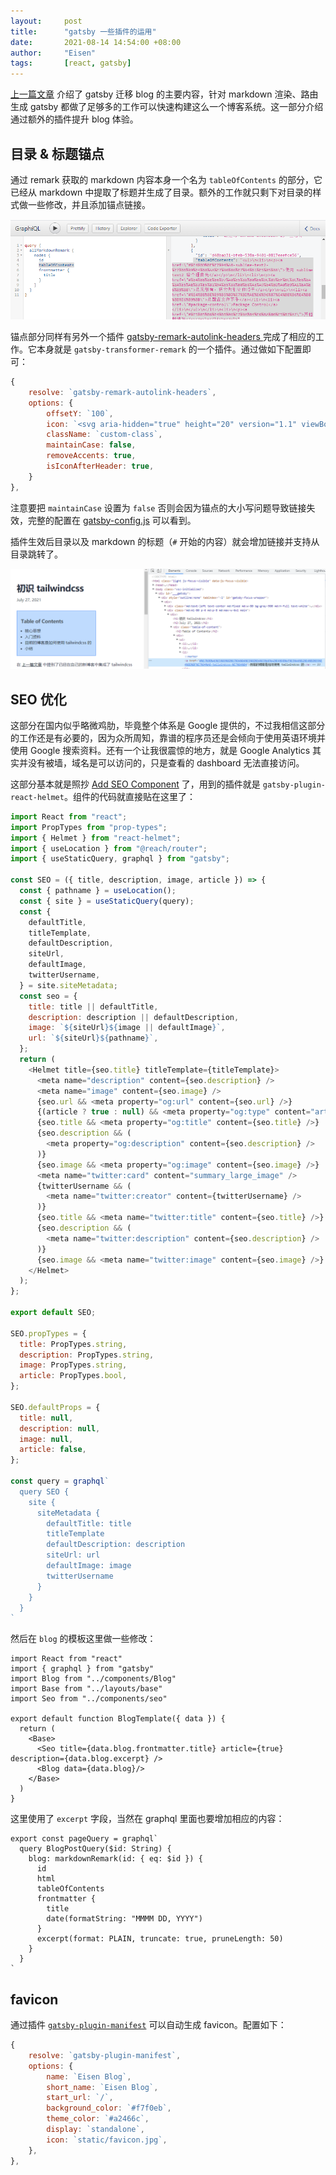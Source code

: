 ```yaml
---
layout:     post
title:      "gatsby 一些插件的运用"
date:       2021-08-14 14:54:00 +08:00
author:     "Eisen"
tags:       [react, gatsby]
---
```


[上一篇文章](/blog-migrate-from-jekyll-to-gatsby) 介绍了 gatsby 迁移 blog 的主要内容，针对 markdown 渲染、路由生成 gatsby 都做了足够多的工作可以快速构建这么一个博客系统。这一部分介绍通过额外的插件提升 blog 体验。

## 目录 & 标题锚点

通过 remark 获取的 markdown 内容本身一个名为 `tableOfContents` 的部分，它已经从 markdown 中提取了标题并生成了目录。额外的工作就只剩下对目录的样式做一些修改，并且添加锚点链接。

![](2021-08-14-15-17-25.png)

锚点部分同样有另外一个插件 [gatsby-remark-autolink-headers
](https://www.gatsbyjs.com/plugins/gatsby-remark-autolink-headers/) 完成了相应的工作。它本身就是 `gatsby-transformer-remark` 的一个插件。通过做如下配置即可：

```javascript
{ 
    resolve: `gatsby-remark-autolink-headers`,
    options: {
        offsetY: `100`,
        icon: `<svg aria-hidden="true" height="20" version="1.1" viewBox="0 0 16 16" width="20"><path fill-rule="evenodd" d="M4 9h1v1H4c-1.5 0-3-1.69-3-3.5S2.55 3 4 3h4c1.45 0 3 1.69 3 3.5 0 1.41-.91 2.72-2 3.25V8.59c.58-.45 1-1.27 1-2.09C10 5.22 8.98 4 8 4H4c-.98 0-2 1.22-2 2.5S3 9 4 9zm9-3h-1v1h1c1 0 2 1.22 2 2.5S13.98 12 13 12H9c-.98 0-2-1.22-2-2.5 0-.83.42-1.64 1-2.09V6.25c-1.09.53-2 1.84-2 3.25C6 11.31 7.55 13 9 13h4c1.45 0 3-1.69 3-3.5S14.5 6 13 6z"></path></svg>`,
        className: `custom-class`,
        maintainCase: false,
        removeAccents: true,
        isIconAfterHeader: true,
    }
},
```

注意要把 `maintainCase` 设置为 `false` 否则会因为锚点的大小写问题导致链接失效，完整的配置在 [gatsby-config.js](https://github.com/aisensiy/aisensiy.github.com/blob/master/gatsby-config.js) 可以看到。

插件生效后目录以及 markdown 的标题（`#` 开始的内容）就会增加链接并支持从目录跳转了。

![](2021-08-14-15-25-00.png)

## SEO 优化

这部分在国内似乎略微鸡肋，毕竟整个体系是 Google 提供的，不过我相信这部分的工作还是有必要的，因为众所周知，靠谱的程序员还是会倾向于使用英语环境并使用 Google 搜索资料。还有一个让我很震惊的地方，就是 Google Analytics 其实并没有被墙，域名是可以访问的，只是查看的 dashboard 无法直接访问。

这部分基本就是照抄 [Add SEO Component](https://www.gatsbyjs.com/docs/add-seo-component/) 了，用到的插件就是 `gatsby-plugin-react-helmet`。组件的代码就直接贴在这里了：

```javascript
import React from "react";
import PropTypes from "prop-types";
import { Helmet } from "react-helmet";
import { useLocation } from "@reach/router";
import { useStaticQuery, graphql } from "gatsby";

const SEO = ({ title, description, image, article }) => {
  const { pathname } = useLocation();
  const { site } = useStaticQuery(query);
  const {
    defaultTitle,
    titleTemplate,
    defaultDescription,
    siteUrl,
    defaultImage,
    twitterUsername,
  } = site.siteMetadata;
  const seo = {
    title: title || defaultTitle,
    description: description || defaultDescription,
    image: `${siteUrl}${image || defaultImage}`,
    url: `${siteUrl}${pathname}`,
  };
  return (
    <Helmet title={seo.title} titleTemplate={titleTemplate}>
      <meta name="description" content={seo.description} />
      <meta name="image" content={seo.image} />
      {seo.url && <meta property="og:url" content={seo.url} />}
      {(article ? true : null) && <meta property="og:type" content="article" />}
      {seo.title && <meta property="og:title" content={seo.title} />}
      {seo.description && (
        <meta property="og:description" content={seo.description} />
      )}
      {seo.image && <meta property="og:image" content={seo.image} />}
      <meta name="twitter:card" content="summary_large_image" />
      {twitterUsername && (
        <meta name="twitter:creator" content={twitterUsername} />
      )}
      {seo.title && <meta name="twitter:title" content={seo.title} />}
      {seo.description && (
        <meta name="twitter:description" content={seo.description} />
      )}
      {seo.image && <meta name="twitter:image" content={seo.image} />}
    </Helmet>
  );
};

export default SEO;

SEO.propTypes = {
  title: PropTypes.string,
  description: PropTypes.string,
  image: PropTypes.string,
  article: PropTypes.bool,
};

SEO.defaultProps = {
  title: null,
  description: null,
  image: null,
  article: false,
};

const query = graphql`
  query SEO {
    site {
      siteMetadata {
        defaultTitle: title
        titleTemplate
        defaultDescription: description
        siteUrl: url
        defaultImage: image
        twitterUsername
      }
    }
  }
`
```

然后在 `blog` 的模板这里做一些修改：

```javascript{5,10}
import React from "react"
import { graphql } from "gatsby"
import Blog from "../components/Blog"
import Base from "../layouts/base"
import Seo from "../components/seo"

export default function BlogTemplate({ data }) {
  return (
    <Base>
      <Seo title={data.blog.frontmatter.title} article={true} description={data.blog.excerpt} />
      <Blog data={data.blog}/>
    </Base>
  )
}
```

这里使用了 `excerpt` 字段，当然在 graphql 里面也要增加相应的内容：

```graphql{11}
export const pageQuery = graphql`
  query BlogPostQuery($id: String) {
    blog: markdownRemark(id: { eq: $id }) {
      id
      html
      tableOfContents
      frontmatter {
        title
        date(formatString: "MMMM DD, YYYY")
      }
      excerpt(format: PLAIN, truncate: true, pruneLength: 50)
    }
  }
`
```

## favicon

通过插件 [`gatsby-plugin-manifest`](https://www.gatsbyjs.com/plugins/gatsby-plugin-manifest/) 可以自动生成 favicon。配置如下：

```javascript
{
    resolve: `gatsby-plugin-manifest`,
    options: {
        name: `Eisen Blog`,
        short_name: `Eisen Blog`,
        start_url: `/`,
        background_color: `#f7f0eb`,
        theme_color: `#a2466c`,
        display: `standalone`,
        icon: `static/favicon.jpg`,
    },
},
```